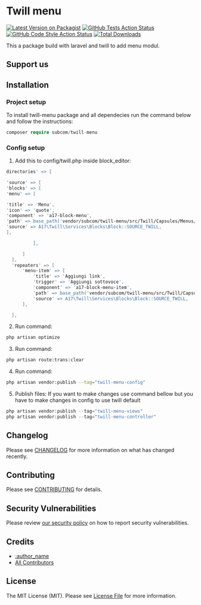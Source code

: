 # Twill menu

[![Latest Version on Packagist](https://img.shields.io/packagist/v/:vendor_slug/:package_slug.svg?style=flat-square)](https://packagist.org/packages/:vendor_slug/:package_slug)
[![GitHub Tests Action Status](https://img.shields.io/github/workflow/status/:vendor_slug/:package_slug/run-tests?label=tests)](https://github.com/:vendor_slug/:package_slug/actions?query=workflow%3Arun-tests+branch%3Amain)
[![GitHub Code Style Action Status](https://img.shields.io/github/workflow/status/:vendor_slug/:package_slug/Check%20&%20fix%20styling?label=code%20style)](https://github.com/:vendor_slug/:package_slug/actions?query=workflow%3A"Check+%26+fix+styling"+branch%3Amain)
[![Total Downloads](https://img.shields.io/packagist/dt/:vendor_slug/:package_slug.svg?style=flat-square)](https://packagist.org/packages/:vendor_slug/:package_slug)

This a package build with laravel and twill to add menu modul.

## Support us


## Installation

### Project setup

To install twill-menu package and all dependecies run the command below and follow the instructions:

```php
composer require subcom/twill-menu
```

### Config setup

1. Add this to config/twill.php inside block_editor:

```bash
directories' => [

'source' => [
'blocks' => [
'menu' => [

'title' => 'Menu',
'icon' => 'quote',
'component' => 'a17-block-menu',
'path' => base_path('vendor/subcom/twill-menu/src/Twill/Capsules/Menus/resources/views/admin/blocks'),
'source' => A17\Twill\Services\Blocks\Block::SOURCE_TWILL,
],

          ],

      ]
  ],
  'repeaters' => [
      'menu-item' => [
          'title' => 'Aggiungi link',
          'trigger' => 'Aggiungi sottovoce',
          'component' => 'a17-block-menu-item',
          'path' => base_path('vendor/subcom/twill-menu/src/Twill/Capsules/Menus/resources/views/admin/blocks'),
          'source' => A17\Twill\Services\Blocks\Block::SOURCE_TWILL,
      ],

  ],
```
2. Run command:
```bash
php artisan optimize
```

3. Run command:
```bash
php artisan route:trans:clear
```
4. Run command:
```bash
php artisan vendor:publish --tag="twill-menu-config"
```
5. Publish files:
If you want to make changes use command bellow but you have to make changes in config to use twill default

```php
php artisan vendor:publish --tag="twill-menu-views"
php artisan vendor:publish --tag="twill-menu-controller"
```
## Changelog

Please see [CHANGELOG](CHANGELOG.md) for more information on what has changed recently.

## Contributing

Please see [CONTRIBUTING](https://subcom.it) for details.

## Security Vulnerabilities

Please review [our security policy](../../security/policy) on how to report security vulnerabilities.

## Credits

- [:author_name](https://github.com/:author_username)
- [All Contributors](../../contributors)

## License

The MIT License (MIT). Please see [License File](LICENSE.md) for more information.
